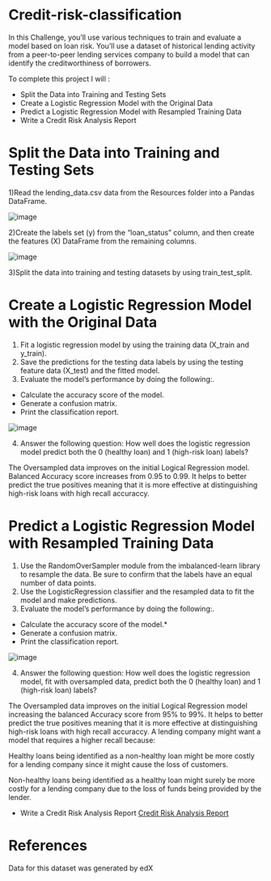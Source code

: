 # Credit-risk-classification
In this Challenge, you’ll use various techniques to train and evaluate a model based on loan risk. You’ll use a dataset of historical lending activity from a peer-to-peer lending services company to build a model that can identify the creditworthiness of borrowers.

To complete this project I will :
* Split the Data into Training and Testing Sets
* Create a Logistic Regression Model with the Original Data
* Predict a Logistic Regression Model with Resampled Training Data
* Write a Credit Risk Analysis Report

# Split the Data into Training and Testing Sets
1)Read the lending_data.csv data from the Resources folder into a Pandas DataFrame.

![image](https://github.com/Marce1301/credit-risk-classification/assets/119386031/13feadcd-815d-4eca-82ee-d2c4de6fb4f3)

2)Create the labels set (y) from the “loan_status” column, and then create the features (X) DataFrame from the remaining columns.

![image](https://github.com/Marce1301/credit-risk-classification/assets/119386031/13f4393c-cdf7-4bfd-be91-c4f9d51d098b)

3)Split the data into training and testing datasets by using train_test_split.

# Create a Logistic Regression Model with the Original Data

1) Fit a logistic regression model by using the training data (X_train and y_train).
2) Save the predictions for the testing data labels by using the testing feature data (X_test) and the fitted model.
3) Evaluate the model’s performance by doing the following:.
 * Calculate the accuracy score of the model.
 * Generate a confusion matrix.
 * Print the classification report.

![image](https://github.com/Marce1301/credit-risk-classification/assets/119386031/94aa8313-1ed8-4831-a3c6-f5ac7d0f1f8d)

4) Answer the following question: How well does the logistic regression model predict both the 0 (healthy loan) and 1 (high-risk loan) labels?
 
The Oversampled data improves on the initial Logical Regression model. Balanced Accuracy score increases from 0.95 to 0.99. It helps to better predict the true positives meaning that it is more effective at distinguishing high-risk loans with high recall accuraccy.

# Predict a Logistic Regression Model with Resampled Training Data

1) Use the RandomOverSampler module from the imbalanced-learn library to resample the data. Be sure to confirm that the labels have an equal number of data points.
2) Use the LogisticRegression classifier and the resampled data to fit the model and make predictions.
3) Evaluate the model’s performance by doing the following:.
 * Calculate the accuracy score of the model.*
 * Generate a confusion matrix.
 * Print the classification report.

![image](https://github.com/Marce1301/credit-risk-classification/assets/119386031/562bfb4c-5aaf-45bd-950a-396589900af2)

4) Answer the following question: How well does the logistic regression model, fit with oversampled data, predict both the 0 (healthy loan) and 1 (high-risk loan) labels?

The Oversampled data improves on the initial Logical Regression model increasing the balanced Accuracy score from 95% to 99%. It helps to better predict the true positives meaning that it is more effective at distinguishing high-risk loans with high recall accuraccy.
A lending company might want a model that requires a higher recall because:

Healthy loans being identified as a non-healthy loan might be more costly for a lending company since it might cause the loss of customers.

Non-healthy loans being identified as a healthy loan might surely be more costly for a lending company due to the loss of funds being provided by the lender.

* Write a Credit Risk Analysis Report
 [Credit Risk Analysis Report](https://github.com/Marce1301/credit-risk-classification/blob/main/Starter_Code/report-template.md)

# References
Data for this dataset was generated by edX
